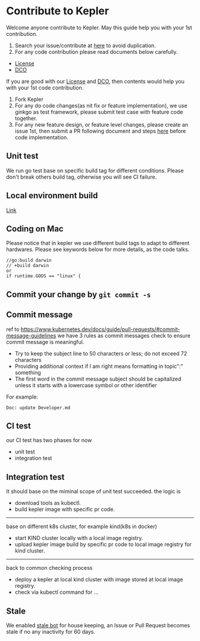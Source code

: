 # Contribute to Kepler

Welcome anyone contribute to Kepler.
May this guide help you with your 1st contribution.

1. Search your issue/contribute at [here](https://github.com/sustainable-computing-io/kepler/issues) to avoid duplication.
1. For any code contribution please read documents below carefully.
- [License](./LICENSE)
- [DCO](./DCO)

If you are good with our [License](./LICENSE) and [DCO](./DCO), then contents would help you with your 1st code contribution.

1. Fork Kepler
1. For any do code changes(as nit fix or feature implementation), we use ginkgo as test framework, please submit test case with feature code together.
1. For any new feature design, or feature level changes, please create an issue 1st, then submit a PR following document and steps [here](./enhancements/README.md) before code implementation.

## Unit test
We run go test base on specific build tag for different conditions.
Please don't break others build tag, otherwise you will see CI failure.

## Local environment build
[Link](./doc/dev/README.md)

## Coding on Mac
Please notice that in kepler we use different build tags to adapt to different hardwares.
Please see keywords below for more details, as the code talks.
```
//go:build darwin
// +build darwin
or
if runtime.GOOS == "linux" {
```

## Commit your change by `git commit -s`

## Commit message
ref to https://www.kubernetes.dev/docs/guide/pull-requests/#commit-message-guidelines
we have 3 rules as commit messages check to ensure commit message is meaningful.
- Try to keep the subject line to 50 characters or less; do not exceed 72 characters
- Providing additional context if I am right means formatting in topic":" something
- The first word in the commit message subject should be capitalized unless it starts with a lowercase symbol or other identifier

For example:
```
Doc: update Developer.md
```

## CI test
our CI test has two phases for now
- unit test
- integration test

## Integration test
It should base on the miminal scope of unit test succeeded.
the logic is
- download tools as kubectl.
- build kepler image with specific pr code.
----------------------------------------------------------------
base on different k8s cluster, for example kind(k8s in docker)
- start KIND cluster locally with a local image registry.
- upload kepler image build by specific pr code to local image registry for kind cluster.
--------------------------------------------------------------------------------
back to common checking process
- deploy a kepler at local kind cluster with image stored at local image registry.
- check via kubectl command for ...

## Stale
We enabled [stale bot](https://github.com/probot/stale) for house keeping, an Issue or Pull Request becomes stale if no any inactivity for 60 days.
